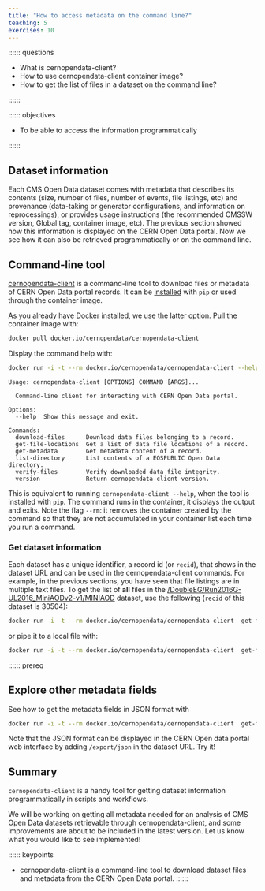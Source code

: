 ```yaml
---
title: "How to access metadata on the command line?"
teaching: 5
exercises: 10
---
```


:::::: questions
- What is cernopendata-client?
- How to use cernopendata-client container image?
- How to get the list of files in a dataset on the command line?

::::::

:::::: objectives
- To be able to access the information programmatically

::::::

## Dataset information

Each CMS Open Data dataset comes with metadata that describes its contents (size, number of files, number of events, file listings, etc) and provenance (data-taking or generator configurations, and information on reprocessings), or provides usage instructions (the recommended CMSSW version, Global tag, container image, etc). The previous section showed how this information is displayed on the CERN Open Data portal. Now we see how it can also be retrieved programmatically or on the command line.


## Command-line tool

[cernopendata-client](https://cernopendata-client.readthedocs.io/en/latest/) is a command-line tool to download files or metadata of CERN Open Data portal records. It can be [installed](https://cernopendata-client.readthedocs.io/en/latest/installation.html) with `pip` or used through the container image.

As you already have [Docker]((https://cms-opendata-workshop.github.io/workshopwhepp-lesson-docker)) installed, we use the latter option. Pull the container image with:

```bash
docker pull docker.io/cernopendata/cernopendata-client
```

Display the command help with:

```bash
docker run -i -t --rm docker.io/cernopendata/cernopendata-client --help
```

```output
Usage: cernopendata-client [OPTIONS] COMMAND [ARGS]...

  Command-line client for interacting with CERN Open Data portal.

Options:
  --help  Show this message and exit.

Commands:
  download-files      Download data files belonging to a record.
  get-file-locations  Get a list of data file locations of a record.
  get-metadata        Get metadata content of a record.
  list-directory      List contents of a EOSPUBLIC Open Data directory.
  verify-files        Verify downloaded data file integrity.
  version             Return cernopendata-client version.
```

This is equivalent to running `cernopendata-client --help`, when the tool is installed with `pip`. The command runs in the container, it displays the output and exits. Note the flag `--rm`: it removes the container created by the command so that they are not accumulated in your container list each time you run a command.

### Get dataset information

Each dataset has a unique identifier, a record id (or `recid`), that shows in the dataset URL and can be used in the cernopendata-client commands.
For example, in the previous sections, you have seen that file listings are in multiple text files. To get the list of **all** files in the [/DoubleEG/Run2016G-UL2016_MiniAODv2-v1/MINIAOD](http://opendata.cern.ch/record/30504) dataset, use the following (`recid` of this dataset is 30504):

```bash
docker run -i -t --rm docker.io/cernopendata/cernopendata-client  get-file-locations --recid 30504 --protocol xrootd
```

or pipe it to a local file with:

```bash
docker run -i -t --rm docker.io/cernopendata/cernopendata-client  get-file-locations --recid 30504 --protocol xrootd > files-recid-30504.txt
```

:::::: prereq
## Explore other metadata fields
See how to get the metadata fields in JSON format with

```bash
docker run -i -t --rm docker.io/cernopendata/cernopendata-client  get-metadata --recid 30504
```

Note that the JSON format can be displayed in the CERN Open data portal web interface by adding `/export/json` in the dataset URL. Try it! 

## Summary

`cernopendata-client` is a handy tool for getting dataset information programmatically in scripts and workflows.

We will be working on getting all metadata needed for an analysis of CMS Open Data datasets retrievable through cernopendata-client, and some improvements are about to be included in the latest version. Let us know what you would like to see implemented!
 <!-- on [Mattermost](https://mattermost.web.cern.ch/cmsodwswhepp24/channels/town-square)! -->

:::::: keypoints
- cernopendata-client is a command-line tool to download dataset files and metadata from the CERN Open Data portal.
::::::